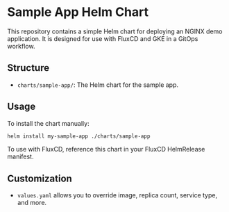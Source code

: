 # Sample App Helm Chart

This repository contains a simple Helm chart for deploying an NGINX demo application. It is designed for use with FluxCD and GKE in a GitOps workflow.

## Structure
- `charts/sample-app/`: The Helm chart for the sample app.

## Usage

To install the chart manually:

```sh
helm install my-sample-app ./charts/sample-app
```

To use with FluxCD, reference this chart in your FluxCD HelmRelease manifest.

## Customization
- `values.yaml` allows you to override image, replica count, service type, and more. 